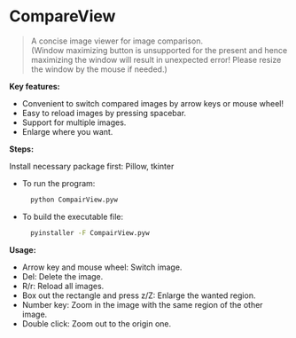# CompareView

> A concise image viewer for image comparison.   
(Window maximizing button is unsupported for the present and hence maximizing the window will result in unexpected error! Please resize the window by the mouse if needed.)

**Key features:**

* Convenient to switch compared images by arrow keys or mouse wheel!
* Easy to reload images by pressing spacebar.
* Support for multiple images.
* Enlarge where you want.

**Steps:**  

Install necessary package first:
	Pillow, tkinter

* To run the program:
  ```bash
	python CompairView.pyw
	```

* To build the executable file:
  ```bash
	pyinstaller -F CompairView.pyw
	```

**Usage:**
* Arrow key and mouse wheel: Switch image.
* Del: Delete the image.
* R/r: Reload all images.
* Box out the rectangle and press z/Z: Enlarge the wanted region.
* Number key: Zoom in the image with the same region of the other image.
* Double click: Zoom out to the origin one.
